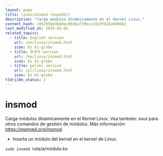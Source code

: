 ```yaml
---
layout: page
title: linux/insmod (español)
description: "Carga módulos dinámicamente en el Kernel Linux."
content_hash: c852958e9b8dec05dbaf70bcc2d19f82b3d99461
last_modified_at: 2025-03-02
related_topics:
  - title: English version
    url: /en/linux/insmod.html
    icon: bi bi-globe
  - title: 한국어 version
    url: /ko/linux/insmod.html
    icon: bi bi-globe
  - title: polski version
    url: /pl/linux/insmod.html
    icon: bi bi-globe
tldri18n_status: 2
---
```

# insmod

Carga módulos dinámicamente en el Kernel Linux.
Vea también: `kmod` para otros comandos de gestión de módulos.
Más información: <https://manned.org/insmod>.

- Inserta un módulo del kernel en el kernel de Linux:

`sudo insmod `<span class="tldr-var badge badge-pill bg-dark-lm bg-white-dm text-white-lm text-dark-dm font-weight-bold">ruta/a/módulo.ko</span>
